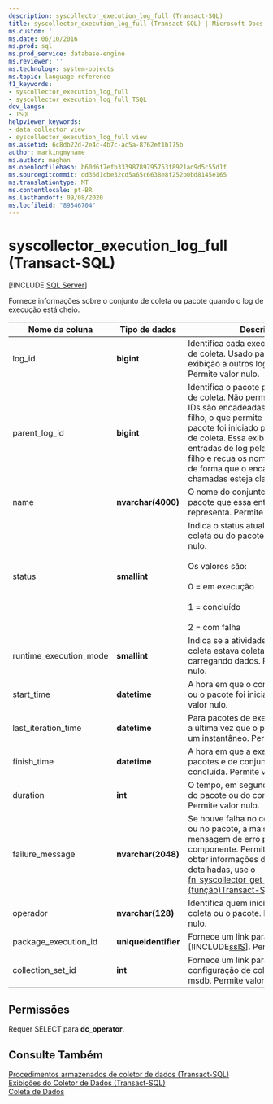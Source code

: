 ```yaml
---
description: syscollector_execution_log_full (Transact-SQL)
title: syscollector_execution_log_full (Transact-SQL) | Microsoft Docs
ms.custom: ''
ms.date: 06/10/2016
ms.prod: sql
ms.prod_service: database-engine
ms.reviewer: ''
ms.technology: system-objects
ms.topic: language-reference
f1_keywords:
- syscollector_execution_log_full
- syscollector_execution_log_full_TSQL
dev_langs:
- TSQL
helpviewer_keywords:
- data collector view
- syscollector_execution_log_full view
ms.assetid: 6c8db22d-2e4c-4b7c-ac5a-8762ef1b175b
author: markingmyname
ms.author: maghan
ms.openlocfilehash: b60d6f7efb33398789795753f8921ad9d5c55d1f
ms.sourcegitcommit: dd36d1cbe32cd5a65c6638e8f252b0bd8145e165
ms.translationtype: MT
ms.contentlocale: pt-BR
ms.lasthandoff: 09/08/2020
ms.locfileid: "89546704"
---
```

# <a name="syscollector_execution_log_full-transact-sql"></a>syscollector_execution_log_full (Transact-SQL)
[!INCLUDE [SQL Server](../../includes/applies-to-version/sqlserver.md)]

  Fornece informações sobre o conjunto de coleta ou pacote quando o log de execução está cheio.  
  
|Nome da coluna|Tipo de dados|Descrição|  
|-----------------|---------------|-----------------|  
|log_id|**bigint**|Identifica cada execução do conjunto de coleta. Usado para unir essa exibição a outros logs detalhados. Permite valor nulo.|  
|parent_log_id|**bigint**|Identifica o pacote pai ou o conjunto de coleta. Não permite valor nulo. As IDs são encadeadas na relação pai-filho, o que permite determinar qual pacote foi iniciado por qual conjunto de coleta. Essa exibição agrupa as entradas de log pela vinculação pai-filho e recua os nomes dos pacotes de forma que o encadeamento de chamadas esteja claramente visível.|  
|name|**nvarchar(4000)**|O nome do conjunto de coleta ou pacote que essa entrada de log representa. Permite valor nulo.|  
|status|**smallint**|Indica o status atual do conjunto de coleta ou do pacote. Permite valor nulo.<br /><br /> Os valores são:<br /><br /> 0 = em execução<br /><br /> 1 = concluído<br /><br /> 2 = com falha|  
|runtime_execution_mode|**smallint**|Indica se a atividade do conjunto de coleta estava coletando ou carregando dados. Permite valor nulo.|  
|start_time|**datetime**|A hora em que o conjunto de coleta ou o pacote foi iniciado. Permite valor nulo.|  
|last_iteration_time|**datetime**|Para pacotes de execução contínua, a última vez que o pacote capturou um instantâneo. Permite valor nulo.|  
|finish_time|**datetime**|A hora em que a execução de pacotes e de conjuntos de coletas foi concluída. Permite valor nulo.|  
|duration|**int**|O tempo, em segundos, de execução do pacote ou do conjunto de coleta. Permite valor nulo.|  
|failure_message|**nvarchar(2048)**|Se houve falha no conjunto de coleta ou no pacote, a mais recente mensagem de erro para aquele componente. Permite valor nulo. Para obter informações de erro mais detalhadas, use o [fn_syscollector_get_execution_details &#40;função&#41;Transact-SQL ](../../relational-databases/system-functions/fn-syscollector-get-execution-details-transact-sql.md) .|  
|operador|**nvarchar(128)**|Identifica quem iniciou o conjunto de coleta ou o pacote. Permite valor nulo.|  
|package_execution_id|**uniqueidentifier**|Fornece um link para a tabela de logs [!INCLUDE[ssIS](../../includes/ssis-md.md)]. Permite valor nulo.|  
|collection_set_id|**int**|Fornece um link para a tabela de configuração de coleta de dados no msdb. Permite valor nulo.|  
  
## <a name="permissions"></a>Permissões  
 Requer SELECT para **dc_operator**.  
  
## <a name="see-also"></a>Consulte Também  
 [Procedimentos armazenados de coletor de dados &#40;Transact-SQL&#41;](../../relational-databases/system-stored-procedures/data-collector-stored-procedures-transact-sql.md)   
 [Exibições do Coletor de Dados &#40;Transact-SQL&#41;](../../relational-databases/system-catalog-views/data-collector-views-transact-sql.md)   
 [Coleta de Dados](../../relational-databases/data-collection/data-collection.md)  
  
  

